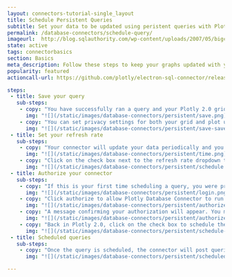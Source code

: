 ```yaml
---
layout: connectors-tutorial-single_layout
title: Schedule Persistent Queries
subtitle: Set your data to be updated using peristent queries with Plotly 2.0 and the Plotly Database Connector.
permalink: /database-connectors/schedule-query/
imageurl:  http://blog.sqlauthority.com/wp-content/uploads/2007/05/bigclock-800x800.png
state: active
tags: connectorbasics
section: Basics
meta_description: Follow these steps to keep your graphs updated with your database
popularity: featured
actioncall-url: https://github.com/plotly/electron-sql-connector/releases

steps:
 - title: Save your query
   sub-steps:
    - copy: "You have successfully ran a query and your Plotly 2.0 grid now has data from your database. The first step to have your data automatically updated in Plotly 2.0 is to save your grid along with the query. Click on *Save* on the left of the Plotly 2.0 user interface."
      img: "![](/static/images/database-connectors/persistent/save.png)"
    - copy: "You can set privacy settings for both your grid and plot upon saving. Once that is done, click *save* on the bottom right."
      img: "![](/static/images/database-connectors/persistent/save-save.png)"
 - title: Set your refresh rate
   sub-steps:
    - copy: "Your connector will update your data periodically and you have several choices when it comes to the refresh rate of your data. Click on the dropdown above the grid as shown below and choose a refresh rate that will be suitable for you and your colleagues."
      img: "![](/static/images/database-connectors/persistent/time.png)"
    - copy: "Click on the check box next to the refresh rate dropdown to schedule your query. If this is your first time scheduling a query, you will be asked to authorize your connector to run queries on your behalf - this is described for you in the next step."
      img: "![](/static/images/database-connectors/persistent/schedule.png)"
 - title: Authorize your connector
   sub-steps:
    - copy: "If this is your first time scheduling a query, you were prompted in Plotly 2.0 to login and authorize your connector to run queries on your behalf. Let's give the authorization to the Database Connector by clicking *login* as shown to authorize."
      img: "![](/static/images/database-connectors/persistent/login.png)"
    - copy: "Click authorize to allow Plotly Database Connector to run in the background and update your data within Plotly 2.0 grids."
      img: "![](/static/images/database-connectors/persistent/authorize.png)"
    - copy: "A message confirming your authorization will appear. You may close this Web Browser tab and return to Plotly 2.0"
      img: "![](/static/images/database-connectors/persistent/authorized.png)"
    - copy: "Back in Plotly 2.0, click on the check box to schedule the query now that the connector has your authorization."
      img: "![](/static/images/database-connectors/persistent/schedule-again.png)"
 - title: Scheduled queries
   sub-steps:
    - copy: "Once the query is scheduled, the connector will post queries to your database and update your grid with data received from the query. You can observe the grid's last update time from [your Plotly organizer](https://plot.ly/organize). In case you want to change the refresh rate, simply interact with the dropdown menu while your Database Connector is running. If the query is saved, the checkbox in Plotly 2.0 will be checked."
      img: "![](/static/images/database-connectors/persistent/scheduled.png)"

---
```

